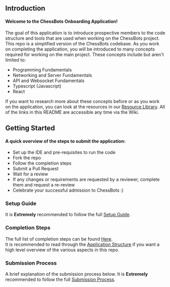 ## Introduction
#### Welcome to the ChessBots Onboarding Application!

The goal of this application is to introduce prospective members to the code structure and tools that are used when working on the ChessBots project.
This repo is a simplified version of the ChessBots codebase. As you work on completing the application, you will be introduced to many concepts required for working on the main project.
These concepts include but aren't limited to:
- Programming Fundamentals
- Networking and Server Fundamentals
- API and Websocket Fundamentals
- Typescript (Javascript)
- React

If you want to research more about these concepts before or as you work on the application, you can look at the resources in our [Resource Library](https://github.com/Comet-Robotics/chessbot-onboarding/wiki/Resource-Library).
All of the links in this README are accessible any time via the Wiki.

## Getting Started
#### A quick overview of the steps to submit the application:
- Set up the IDE and pre-requisites to run the code
- Fork the repo
- Follow the completion steps
- Submit a Pull Request
- Wait for a review
- If any changes or requirements are requested by a reviewer, complete them and request a re-review
- Celebrate your successful admission to ChessBots :)

### Setup Guide
It is **Extremely** recommended to follow the full [Setup Guide](https://github.com/Comet-Robotics/chessbot-onboarding/wiki/Setup-Guide).  

### Completion Steps
The full list of completion steps can be found [Here](https://github.com/Comet-Robotics/chessbot-onboarding/wiki/Completion-Steps).  
It is recommended to read through the [Application Structure](https://github.com/Comet-Robotics/chessbot-onboarding/wiki/Application-Structure) if you want a high level overview of the various aspects in this repo.  

### Submission Process
A brief explanation of the submission process below. It is **Extremely** recommended to follow the full [Submission Process](https://github.com/Comet-Robotics/chessbot-onboarding/wiki/Submission-Process).  
